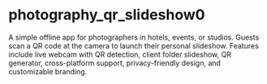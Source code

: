 # photography_qr_slideshow0
A simple offline app for photographers in hotels, events, or studios. Guests scan a QR code at the camera to launch their personal slideshow. Features include live webcam with QR detection, client folder slideshow, QR generator, cross-platform support, privacy-friendly design, and customizable branding.
